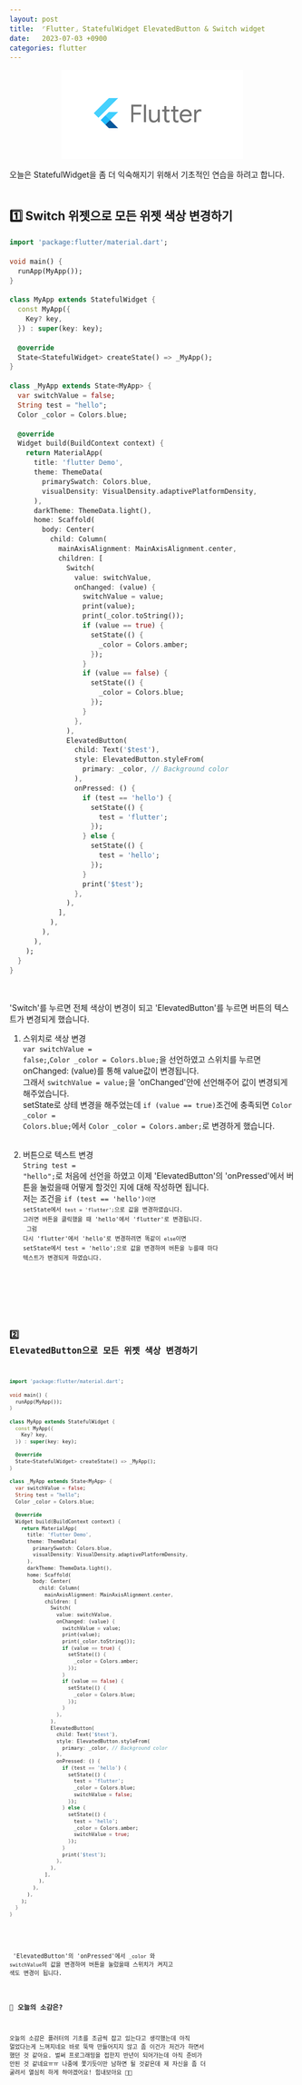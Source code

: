 ```yaml
---
layout: post
title:  ⌜Flutter⌟ StatefulWidget ElevatedButton & Switch widget
date:   2023-07-03 +0900
categories: flutter
---
```


<!-- 똑같은 카테고리여서 post 8사진 그대로 가져왔음-->
<center>
  <img src="https://github.com/201960003/study_blog/blob/main/img/post8/flutter.png?raw=true" alt="main 사진">
</center>

오늘은 StatefulWidget을 좀 더 익숙해지기 위해서 기초적인 연습을 하려고 합니다.
<br><br>

## 1️⃣ Switch 위젯으로 모든 위젯 색상 변경하기
```dart
import 'package:flutter/material.dart';

void main() {
  runApp(MyApp());
}

class MyApp extends StatefulWidget {
  const MyApp({
    Key? key,
  }) : super(key: key);

  @override
  State<StatefulWidget> createState() => _MyApp();
}

class _MyApp extends State<MyApp> {
  var switchValue = false;
  String test = "hello";
  Color _color = Colors.blue;

  @override
  Widget build(BuildContext context) {
    return MaterialApp(
      title: 'flutter Demo',
      theme: ThemeData(
        primarySwatch: Colors.blue,
        visualDensity: VisualDensity.adaptivePlatformDensity,
      ),
      darkTheme: ThemeData.light(),
      home: Scaffold(
        body: Center(
          child: Column(
            mainAxisAlignment: MainAxisAlignment.center,
            children: [
              Switch(
                value: switchValue,
                onChanged: (value) {
                  switchValue = value;
                  print(value);
                  print(_color.toString());
                  if (value == true) {
                    setState(() {
                      _color = Colors.amber;
                    });
                  }
                  if (value == false) {
                    setState(() {
                      _color = Colors.blue;
                    });
                  }
                },
              ),
              ElevatedButton(
                child: Text('$test'),
                style: ElevatedButton.styleFrom(
                  primary: _color, // Background color
                ),
                onPressed: () {
                  if (test == 'hello') {
                    setState(() {
                      test = 'flutter';
                    });
                  } else {
                    setState(() {
                      test = 'hello';
                    });
                  }
                  print('$test');
                },
              ),
            ],
          ),
        ),
      ),
    );
  }
}
```

<br><br>
'Switch'를 누르면 전체 색상이 변경이 되고 'ElevatedButton'를 누르면 버튼의 텍스트가 변경되게 했습니다.

1. <string>스위치로 색상 변경</strong><br>
<code>var switchValue = false;</code>,<code>Color _color = Colors.blue;</code>을 선언하였고 스위치를 누르면 onChanged: (value)를 통해 value값이 변경됩니다.<br>
그래서 <code>switchValue = value;</code>을 'onChanged'안에 선언해주어 값이 변경되게 해주었습니다.<br>
setState로 상테 변경을 해주었는데 <code>if (value == true)</code>조건에 충족되면 <code>Color _color = Colors.blue;</code>에서 <code>Color _color = Colors.amber;</code>로 변경하게 했습니다.
<br><br>

2. <string>버튼으로 텍스트 변경</strong><br>
<code>String test = "hello";</code>로 처음에 선언을 하였고 이제 'ElevatedButton'의 'onPressed'에서 버튼을 눌렀을때 어떻게 할것인 지에 대해 작성하면 됩니다.<br>
저는 조건을 <code>if (test == 'hello')<code>이면 setState에서  <code>test = 'flutter';</code>으로 값을 변경하였습니다. 그러면 버튼을 클릭했을 때 'hello'에서 'flutter'로 변경됩니다.<br>
그럼 다시 'flutter'에서 'hello'로 변경하려면 똑같이 <code>else</code>이면 setState에서 test = 'hello';으로 값을 변경하여 버튼을 누를때 마다 텍스트가 변경되게 하였습니다.
<br><br><br>


## 2️⃣ ElevatedButton으로 모든 위젯 색상 변경하기
```dart
import 'package:flutter/material.dart';

void main() {
  runApp(MyApp());
}

class MyApp extends StatefulWidget {
  const MyApp({
    Key? key,
  }) : super(key: key);

  @override
  State<StatefulWidget> createState() => _MyApp();
}

class _MyApp extends State<MyApp> {
  var switchValue = false;
  String test = "hello";
  Color _color = Colors.blue;

  @override
  Widget build(BuildContext context) {
    return MaterialApp(
      title: 'flutter Demo',
      theme: ThemeData(
        primarySwatch: Colors.blue,
        visualDensity: VisualDensity.adaptivePlatformDensity,
      ),
      darkTheme: ThemeData.light(),
      home: Scaffold(
        body: Center(
          child: Column(
            mainAxisAlignment: MainAxisAlignment.center,
            children: [
              Switch(
                value: switchValue,
                onChanged: (value) {
                  switchValue = value;
                  print(value);
                  print(_color.toString());
                  if (value == true) {
                    setState(() {
                      _color = Colors.amber;
                    });
                  }
                  if (value == false) {
                    setState(() {
                      _color = Colors.blue;
                    });
                  }
                },
              ),
              ElevatedButton(
                child: Text('$test'),
                style: ElevatedButton.styleFrom(
                  primary: _color, // Background color
                ),
                onPressed: () {
                  if (test == 'hello') {
                    setState(() {
                      test = 'flutter';
                      _color = Colors.blue;
                      switchValue = false;
                    });
                  } else {
                    setState(() {
                      test = 'hello';
                      _color = Colors.amber;
                      switchValue = true;
                    });
                  }
                  print('$test');
                },
              ),
            ],
          ),
        ),
      ),
    );
  }
}
```
<br><br>
'ElevatedButton'의 'onPressed'에서 <code>_color</code> 와 <code>switchValue</code>의 값을 변경하여 버튼을 눌렀을때 스위치가 켜지고 색도 변경이 됩니다.

### 🧐 오늘의 소감은?
오늘의 소감은 플러터의 기초를 조금씩 잡고 있는다고 생각했는데 아직 멀었다는게 느껴지네요 바로 뚝딱 만들어지지 않고 좀 이건가 저건가 하면서 했던 것 같아요. 벌써 프로그래밍을 접한지 반년이 되어가는데 아직 준비가 안된 것 같네요ㅠㅠ 나중에 쫓기듯이만 남하면 될 것같은데 제 자신을 좀 더 굴려서 열심히 하게 햐야겠어요! 힘내보아요 😤😤
<br>